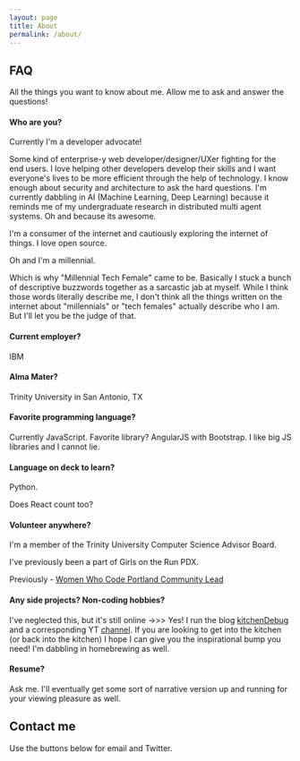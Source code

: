 ```yaml
---
layout: page
title: About
permalink: /about/
---
```


## FAQ

All the things you want to know about me. Allow me to ask and answer the questions!

#### Who are you?

Currently I'm a developer advocate!  

Some kind of enterprise-y web developer/designer/UXer fighting for the end users. I love helping other developers develop their skills and I want everyone's lives to be more efficient through the help of technology. I know enough about security and architecture to ask the hard questions. I'm currently dabbling in AI (Machine Learning, Deep Learning) because it reminds me of my undergraduate research in distributed multi agent systems. Oh and because its awesome.

I'm a consumer of the internet and cautiously exploring the internet of things. I love open source.

Oh and I'm a millennial.

Which is why "Millennial Tech Female" came to be. Basically I stuck a bunch of descriptive buzzwords together as a sarcastic jab at myself. While I think those words literally describe me, I don't think all the things written on the internet about "millennials" or "tech females" actually describe who I am. But I'll let you be the judge of that. 

#### Current employer?

IBM

#### Alma Mater?

Trinity University in San Antonio, TX

#### Favorite programming language?

Currently JavaScript. Favorite library? AngularJS with Bootstrap. I like big JS libraries and I cannot lie.

#### Language on deck to learn?

Python. 

Does React count too?

#### Volunteer anywhere?

I'm a member of the Trinity University Computer Science Advisor Board. 

I've previously been a part of Girls on the Run PDX. 

Previously - [Women Who Code Portland Community Lead](https://medium.com/@WWCodePortland/meet-the-team-amara-keller-community-lead-8f8dbf244051#.awn01uv6g)

#### Any side projects? Non-coding hobbies?

I've neglected this, but it's still online ->>> Yes! I run the blog [kitchenDebug](http://kitchenDebug.com) and a corresponding YT [channel](http://www.youtube.com/c/Kitchendebug ). If you are looking to get into the kitchen (or back into the kitchen) I hope I can give you the inspirational bump you need! I'm dabbling in homebrewing as well.

#### Resume?

Ask me. I'll eventually get some sort of narrative version up and running for your viewing pleasure as well.

## Contact me

Use the buttons below for email and Twitter.
